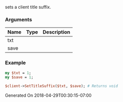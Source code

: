 sets a client title suffix.
### Arguments
**Name**|**Type**|**Description**
:---|:---|:---
txt||
save||

### Example

```perl
my $txt = 1;
my $save = 1;

$client->SetTitleSuffix($txt, $save); # Returns void
```


Generated On 2018-04-29T00:30:15-07:00